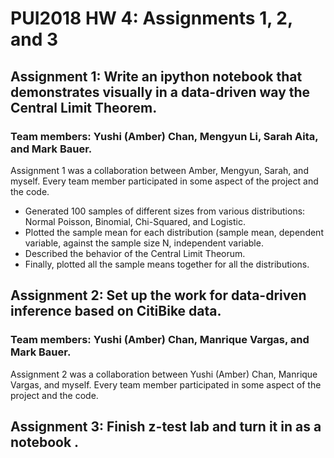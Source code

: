 # PUI2018 HW 4: Assignments 1, 2, and 3

## Assignment 1: Write an ipython notebook that demonstrates visually in a data-driven way the Central Limit Theorem.
### Team members: Yushi (Amber) Chan, Mengyun Li, Sarah Aita, and Mark Bauer.
Assignment 1 was a collaboration between Amber, Mengyun, Sarah, and myself. Every team member participated in some aspect of the project and the code. 

- Generated 100 samples of different sizes from various distributions: Normal Poisson, Binomial, Chi-Squared, and Logistic.
- Plotted the sample mean for each distribution (sample mean, dependent variable, against the sample size N, independent variable.
- Described the behavior of the Central Limit Theorum.
- Finally, plotted all the sample means together for all the distributions.

## Assignment 2: Set up the work for data-driven inference based on CitiBike data.
### Team members: Yushi (Amber) Chan, Manrique Vargas, and Mark Bauer.
Assignment 2 was a collaboration between Yushi (Amber) Chan, Manrique Vargas, and myself. Every team member participated in some aspect of the project and the code. 

## Assignment 3: Finish z-test lab and turn it in as a notebook .
